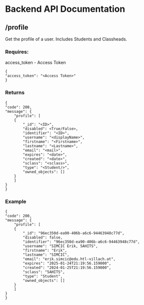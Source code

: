 # Backend API Documentation

## /profile

Get the profile of a user. Includes Students and Classheads.  

### Requires:
access_token - Access Token

    {
    "access_token": "<Access Token>"
    }

### Returns

    {
    "code": 200,
    "message": {
        "profile": [
        {
            "_id": "<ID>",
            "disabled": <True/False>,
            "identifier": "<ID>",
            "username": "<displayName>",
            "firstname": "<Firstname>",
            "lastname": "<Lastname>",
            "email": "<mail>",
            "expires": "<date>",
            "created": "<date>",
            "sclass": "<sclass>",
            "type": "<Student/>",
            "owned_objects": []
        }
        ]
    }
    }


### Example

    {
    "code": 200,
    "message": {
        "profile": [
        {
            "_id": "96ec350d-ea90-406b-a6c6-94463948c77d",
            "disabled": false,
            "identifier": "96ec350d-ea90-406b-a6c6-94463948c77d",
            "username": "SIMĆIĆ Erik, 5AHITS",
            "firstname": "Erik",
            "lastname": "SIMĆIĆ",
            "email": "erik.simcic@edu.htl-villach.at",
            "expires": "2025-01-24T21:19:56.159000",
            "created": "2024-01-25T21:19:56.159000",
            "sclass": "5AHITS",
            "type": "Student",
            "owned_objects": []
        }
        ]
    }
    }
